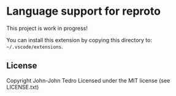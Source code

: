 # Language support for reproto

This project is work in progress!

You can install this extension by copying this directory to: `~/.vscode/extensions`.

## License

Copyright John-John Tedro
Licensed under the MIT license (see LICENSE.txt)
